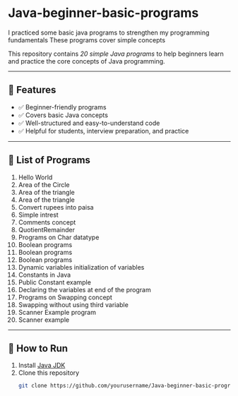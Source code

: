 # Java-beginner-basic-programs
I practiced some basic java programs to strengthen my programming fundamentals These programs cover simple concepts
  

This repository contains *20 simple Java programs* to help beginners learn and practice the core concepts of Java programming.

---

## 📌 Features
- ✅ Beginner-friendly programs  
- ✅ Covers basic Java concepts  
- ✅ Well-structured and easy-to-understand code  
- ✅ Helpful for students, interview preparation, and practice  

---

## 📝 List of Programs
1. Hello World  
2. Area of the Circle
3. Area of the triangle  
4. Area of the triangle  
5. Convert rupees into paisa  
6. Simple intrest  
7. Comments concept  
8. QuotientRemainder 
9. Programs on Char datatype     
10. Boolean programs   
11. Boolean programs  
12. Boolean programs  
13. Dynamic variables initialization of variables  
14. Constants in Java
15. Public Constant example  
16. Declaring the variables at end of the program
17. Programs on Swapping concept
18. Swapping without using third variable  
19. Scanner Example program
20. Scanner example   

---

## 🚀 How to Run
1. Install [Java JDK](https://www.oracle.com/java/technologies/javase-downloads.html)  
2. Clone this repository  
   ```bash
   git clone https://github.com/yourusername/Java-beginner-basic-programs.git
